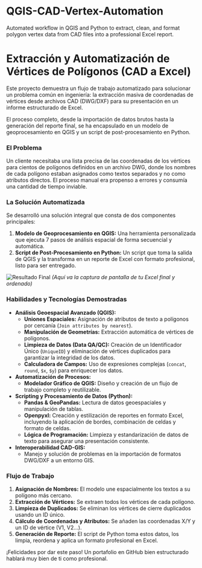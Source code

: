# QGIS-CAD-Vertex-Automation
Automated workflow in QGIS and Python to extract, clean, and format polygon vertex data from CAD files into a professional Excel report.

# Extracción y Automatización de Vértices de Polígonos (CAD a Excel)

Este proyecto demuestra un flujo de trabajo automatizado para solucionar un problema común en ingeniería: la extracción masiva de coordenadas de vértices desde archivos CAD (DWG/DXF) para su presentación en un informe estructurado de Excel.

El proceso completo, desde la importación de datos brutos hasta la generación del reporte final, se ha encapsulado en un modelo de geoprocesamiento en QGIS y un script de post-procesamiento en Python.

### El Problema
Un cliente necesitaba una lista precisa de las coordenadas de los vértices para cientos de polígonos definidos en un archivo DWG, donde los nombres de cada polígono estaban asignados como textos separados y no como atributos directos. El proceso manual era propenso a errores y consumía una cantidad de tiempo inviable.

### La Solución Automatizada
Se desarrolló una solución integral que consta de dos componentes principales:

1.  **Modelo de Geoprocesamiento en QGIS:** Una herramienta personalizada que ejecuta 7 pasos de análisis espacial de forma secuencial y automática.
2.  **Script de Post-Procesamiento en Python:** Un script que toma la salida de QGIS y la transforma en un reporte de Excel con formato profesional, listo para ser entregado.

![Resultado Final](ruta/a/tu/imagen/de_resultado_ejemplo/resultado_final.png)
*(Aquí va la captura de pantalla de tu Excel final y ordenado)*

### Habilidades y Tecnologías Demostradas
* **Análisis Geoespacial Avanzado (QGIS):**
    * **Uniones Espaciales:** Asignación de atributos de texto a polígonos por cercanía (`Join attributes by nearest`).
    * **Manipulación de Geometrías:** Extracción automática de vértices de polígonos.
    * **Limpieza de Datos (Data QA/QC):** Creación de un Identificador Único (`UniqueID`) y eliminación de vértices duplicados para garantizar la integridad de los datos.
    * **Calculadora de Campos:** Uso de expresiones complejas (`concat`, `round`, `$x`, `$y`) para enriquecer los datos.
* **Automatización de Procesos:**
    * **Modelador Gráfico de QGIS:** Diseño y creación de un flujo de trabajo completo y reutilizable.
* **Scripting y Procesamiento de Datos (Python):**
    * **Pandas & GeoPandas:** Lectura de datos geoespaciales y manipulación de tablas.
    * **Openpyxl:** Creación y estilización de reportes en formato Excel, incluyendo la aplicación de bordes, combinación de celdas y formato de celdas.
    * **Lógica de Programación:** Limpieza y estandarización de datos de texto para asegurar una presentación consistente.
* **Interoperabilidad CAD-GIS:**
    * Manejo y solución de problemas en la importación de formatos DWG/DXF a un entorno GIS.

### Flujo de Trabajo
1.  **Asignación de Nombres:** El modelo une espacialmente los textos a su polígono más cercano.
2.  **Extracción de Vértices:** Se extraen todos los vértices de cada polígono.
3.  **Limpieza de Duplicados:** Se eliminan los vértices de cierre duplicados usando un ID único.
4.  **Cálculo de Coordenadas y Atributos:** Se añaden las coordenadas X/Y y un ID de vértice (V1, V2...).
5.  **Generación de Reporte:** El script de Python toma estos datos, los limpia, reordena y aplica un formato profesional en Excel.

¡Felicidades por dar este paso! Un portafolio en GitHub bien estructurado hablará muy bien de ti como profesional.
